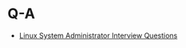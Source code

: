 # Q-A
- [Linux System Administrator Interview Questions](https://github.com/miaobug/Q-A/blob/master/Top%2050%20Linux%20System%20Administrator%20Interview%20Questions.md)

